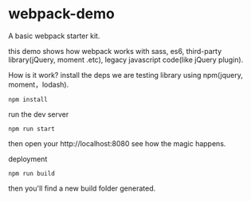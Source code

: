 # webpack-demo
A basic webpack starter kit.

this demo shows how webpack works with sass, es6, third-party library(jQuery, moment .etc), legacy javascript code(like jQuery plugin).

How is it work? install the deps we are testing library using npm(jquery, moment，lodash).

    npm install
run the dev server

    npm run start
then open your http://localhost:8080 see how the magic happens.

deployment

    npm run build
then you'll find a new build folder generated.

